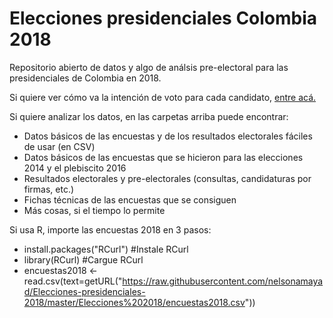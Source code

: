 # Elecciones presidenciales Colombia 2018 #

Repositorio abierto de datos y algo de análsis pre-electoral para las presidenciales de Colombia en 2018.

Si quiere ver cómo va la intención de voto para cada candidato, [entre acá.](https://nelsonamayad.shinyapps.io/col2018_tend/)

Si quiere analizar los datos, en las carpetas arriba puede encontrar:

- Datos básicos de las encuestas y de los resultados electorales fáciles de usar (en CSV)
- Datos básicos de las encuestas que se hicieron para las elecciones 2014 y el plebiscito 2016
- Resultados electorales y pre-electorales (consultas, candidaturas por firmas, etc.)
- Fichas técnicas de las encuestas que se consiguen
- Más cosas, si el tiempo lo permite

Si usa R, importe las encuestas 2018 en 3 pasos:

- install.packages("RCurl")   #Instale RCurl
- library(RCurl)              #Cargue RCurl
- encuestas2018 <- read.csv(text=getURL("https://raw.githubusercontent.com/nelsonamayad/Elecciones-presidenciales-2018/master/Elecciones%202018/encuestas2018.csv"))
